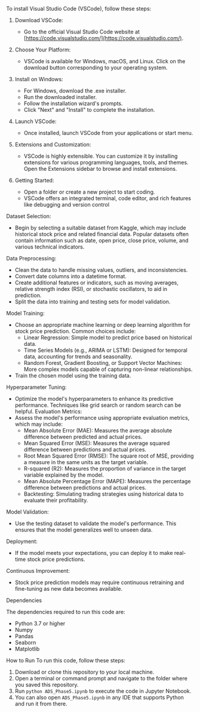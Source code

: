 To install Visual Studio Code (VSCode), follow these steps:

1. Download VSCode:
   - Go to the official Visual Studio Code website at [https://code.visualstudio.com/](https://code.visualstudio.com/).

2. Choose Your Platform:
   - VSCode is available for Windows, macOS, and Linux. Click on the download button corresponding to your operating system.

3. Install on Windows:
   - For Windows, download the .exe installer.
   - Run the downloaded installer.
   - Follow the installation wizard's prompts.
   - Click "Next" and "Install" to complete the installation.

4. Launch VSCode:
   - Once installed, launch VSCode from your applications or start menu.

5. Extensions and Customization:
   - VSCode is highly extensible. You can customize it by installing extensions for various programming languages, tools, and themes. Open the Extensions sidebar to browse and install extensions.

6. Getting Started:
   - Open a folder or create a new project to start coding.
   - VSCode offers an integrated terminal, code editor, and rich features like debugging and version control


 Dataset Selection:
   - Begin by selecting a suitable dataset from Kaggle, which may include historical stock price and related financial data. Popular datasets often contain information such as date, open price, close price, volume, and various technical indicators.

 Data Preprocessing:
   - Clean the data to handle missing values, outliers, and inconsistencies.
   - Convert date columns into a datetime format.
   - Create additional features or indicators, such as moving averages, relative strength index (RSI), or stochastic oscillators, to aid in prediction.
   - Split the data into training and testing sets for model validation.

 Model Training:
   - Choose an appropriate machine learning or deep learning algorithm for stock price prediction. Common choices include:
     - Linear Regression: Simple model to predict price based on historical data.
     - Time Series Models (e.g., ARIMA or LSTM): Designed for temporal data, accounting for trends and seasonality.
     - Random Forest, Gradient Boosting, or Support Vector Machines: More complex models capable of capturing non-linear relationships.
   - Train the chosen model using the training data.

 Hyperparameter Tuning:
   - Optimize the model's hyperparameters to enhance its predictive performance. Techniques like grid search or random search can be helpful.
 Evaluation Metrics:
   - Assess the model's performance using appropriate evaluation metrics, which may include:
     - Mean Absolute Error (MAE): Measures the average absolute difference between predicted and actual prices.
     - Mean Squared Error (MSE): Measures the average squared difference between predictions and actual prices.
     - Root Mean Squared Error (RMSE): The square root of MSE, providing a measure in the same units as the target variable.
     - R-squared (R2): Measures the proportion of variance in the target variable explained by the model.
     - Mean Absolute Percentage Error (MAPE): Measures the percentage difference between predictions and actual prices.
     - Backtesting: Simulating trading strategies using historical data to evaluate their profitability.
   
 Model Validation:
   - Use the testing dataset to validate the model's performance. This ensures that the model generalizes well to unseen data.

  Deployment:
   - If the model meets your expectations, you can deploy it to make real-time stock price predictions.

 Continuous Improvement:
   - Stock price prediction models may require continuous retraining and fine-tuning as new data becomes available.


Dependencies

The dependencies required to run this code are:

- Python 3.7 or higher
- Numpy
- Pandas
- Seaborn
- Matplotlib


How to Run
To run this code, follow these steps:

1. Download or clone this repository to your local machine.
2. Open a terminal or command prompt and navigate to the folder where you saved this repository.
3. Run `python ADS_Phase5.ipynb` to execute the code in Jupyter Notebook.
4. You can also open `ADS_Phase5.ipynb` in any IDE that supports Python and run it from there.


